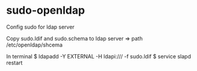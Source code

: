 # sudo-openldap

Config sudo for ldap server

Copy sudo.ldif and sudo.schema to ldap server => path /etc/openldap/shcema

In terminal
$ ldapadd -Y EXTERNAL -H ldapi:/// -f sudo.ldif
$ service slapd restart
